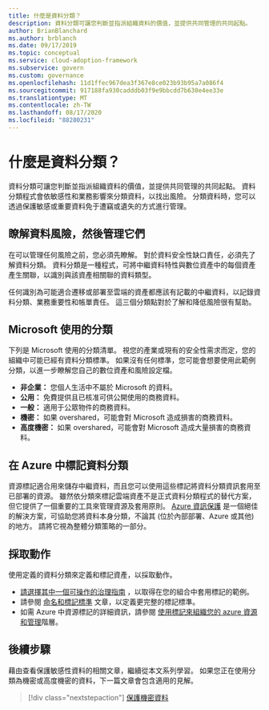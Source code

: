 ```yaml
---
title: 什麼是資料分類？
description: 資料分類可讓您判斷並指派組織資料的價值，並提供共同管理的共同起點。
author: BrianBlanchard
ms.author: brblanch
ms.date: 09/17/2019
ms.topic: conceptual
ms.service: cloud-adoption-framework
ms.subservice: govern
ms.custom: governance
ms.openlocfilehash: 11d1ffec967dea3f367e8ce023b93b95a7a086f4
ms.sourcegitcommit: 917188fa930cadddb03f9e9bbcdd7b630e4ee33e
ms.translationtype: MT
ms.contentlocale: zh-TW
ms.lasthandoff: 08/17/2020
ms.locfileid: "88280231"
---
```

# <a name="what-is-data-classification"></a>什麼是資料分類？

資料分類可讓您判斷並指派組織資料的價值，並提供共同管理的共同起點。 資料分類程式會依敏感性和業務影響來分類資料，以找出風險。 分類資料時，您可以透過保護敏感或重要資料免于遭竊或遺失的方式進行管理。

## <a name="understand-data-risks-then-manage-them"></a>瞭解資料風險，然後管理它們

在可以管理任何風險之前，您必須先瞭解。 對於資料安全性缺口責任，必須先了解資料分類。 資料分類是一種程式，可將中繼資料特性與數位資產中的每個資產產生關聯，以識別與該資產相關聯的資料類型。

任何識別為可能適合遷移或部署至雲端的資產都應該有記載的中繼資料，以記錄資料分類、業務重要性和帳單責任。 這三個分類點對於了解和降低風險很有幫助。

## <a name="classifications-microsoft-uses"></a>Microsoft 使用的分類

下列是 Microsoft 使用的分類清單。 視您的產業或現有的安全性需求而定，您的組織中可能已經有資料分類標準。 如果沒有任何標準，您可能會想要使用此範例分類，以進一步瞭解您自己的數位資產和風險設定檔。

- **非企業：** 您個人生活中不屬於 Microsoft 的資料。
- **公用：** 免費提供且已核准可供公開使用的商務資料。
- **一般：** 適用于公眾物件的商務資料。
- **機密：** 如果 overshared，可能會對 Microsoft 造成損害的商務資料。
- **高度機密：** 如果 overshared，可能會對 Microsoft 造成大量損害的商務資料。

## <a name="tagging-data-classification-in-azure"></a>在 Azure 中標記資料分類

資源標記適合用來儲存中繼資料，而且您可以使用這些標記將資料分類資訊套用至已部署的資源。 雖然依分類來標記雲端資產不是正式資料分類程式的替代方案，但它提供了一個重要的工具來管理資源及套用原則。 [Azure 資訊保護](/azure/information-protection/what-is-information-protection) 是一個絕佳的解決方案，可協助您將資料本身分類，不論其 (位於內部部署、Azure 或其他) 的地方。 請將它視為整體分類策略的一部分。

## <a name="take-action"></a>採取動作

使用定義的資料分類來定義和標記資產，以採取動作。

- [請選擇其中一個可操作的治理指南](../guides/index.md) ，以取得在您的組合中套用標記的範例。
- 請參閱 [命名和標記標準](../../ready/azure-best-practices/naming-and-tagging.md#metadata-tags) 文章，以定義更完整的標記標準。
- 如需 Azure 中資源標記的詳細資訊，請參閱 [使用標記來組織您的 azure 資源和管理](/azure/azure-resource-manager/management/tag-resources)階層。

## <a name="next-steps"></a>後續步驟

藉由查看保護敏感性資料的相關文章，繼續從本文系列學習。 如果您正在使用分類為機密或高度機密的資料，下一篇文章會包含適用的見解。

> [!div class="nextstepaction"]
> [保護機密資料](/azure/architecture/data-guide/scenarios/securing-data-solutions?bc=%2fazure%2fcloud-adoption-framework%2f_bread%2ftoc.json&toc=%2fazure%2fcloud-adoption-framework%2ftoc.json)